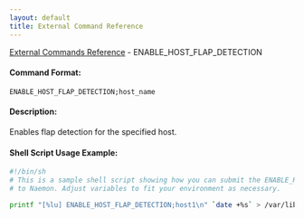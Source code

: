 ```yaml
---
layout: default
title: External Command Reference
---
```


<!--
************************************************
* AUTO GENERATED PAGE - USE ./update SCRIPT
************************************************
-->

<span class="glyphicon glyphicon-arrow-up"></span><a href="index.html"> External Commands Reference</a> - ENABLE_HOST_FLAP_DETECTION<br>

#### Command Format:

`ENABLE_HOST_FLAP_DETECTION;host_name`

#### Description:

Enables flap detection for the specified host.

#### Shell Script Usage Example:

```sh
#!/bin/sh
# This is a sample shell script showing how you can submit the ENABLE_HOST_FLAP_DETECTION command
# to Naemon. Adjust variables to fit your environment as necessary.

printf "[%lu] ENABLE_HOST_FLAP_DETECTION;host1\n" `date +%s` > /var/lib/naemon/naemon.cmd
```
